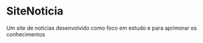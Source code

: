 # SiteNoticia
 Um site de noticias desenvolvido como foco em estudo e para aprimorar os conhecimentos
